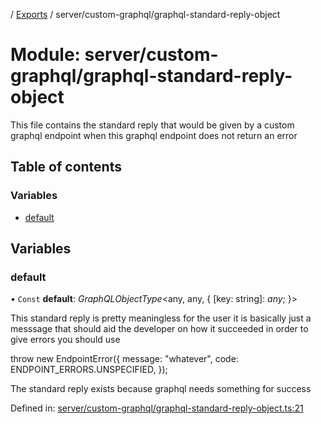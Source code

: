 [](../README.md) / [Exports](../modules.md) / server/custom-graphql/graphql-standard-reply-object

# Module: server/custom-graphql/graphql-standard-reply-object

This file contains the standard reply that would be given by a custom graphql endpoint
when this graphql endpoint does not return an error

## Table of contents

### Variables

- [default](server_custom_graphql_graphql_standard_reply_object.md#default)

## Variables

### default

• `Const` **default**: *GraphQLObjectType*<any, any, { [key: string]: *any*;  }\>

This standard reply is pretty meaningless for the user it is basically
just a messsage that should aid the developer on how it succeeded
in order to give errors you should use

throw new EndpointError({
  message: "whatever",
  code: ENDPOINT_ERRORS.UNSPECIFIED,
});

The standard reply exists because graphql needs something for success

Defined in: [server/custom-graphql/graphql-standard-reply-object.ts:21](https://github.com/onzag/itemize/blob/28218320/server/custom-graphql/graphql-standard-reply-object.ts#L21)
